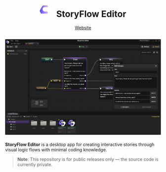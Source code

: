 <h1 align="center">
  <img src="logo.svg" alt="StoryFlow Logo" width="40">
  &nbsp;StoryFlow Editor
</h1>
<p align="center">
  <a href="https://storyflow-editor.com">Website</a>
</p>

![StoryFlow Screenshot](screenshot.png)
---
**StoryFlow Editor** is a desktop app for creating interactive stories through visual logic flows with minimal coding knowledge.

> **Note**: This repository is for public releases only — the source code is currently private.

